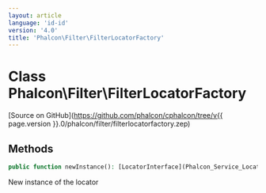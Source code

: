 ```yaml
---
layout: article
language: 'id-id'
version: '4.0'
title: 'Phalcon\Filter\FilterLocatorFactory'
---
```

# Class **Phalcon\Filter\FilterLocatorFactory**

[Source on GitHub](https://github.com/phalcon/cphalcon/tree/v{{ page.version }}.0/phalcon/filter/filterlocatorfactory.zep)

## Methods

```php
public function newInstance(): [LocatorInterface](Phalcon_Service_LocatorInterface);
```

New instance of the locator